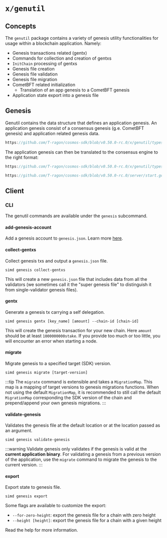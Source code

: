# `x/genutil`

## Concepts

The `genutil` package contains a variety of genesis utility functionalities for usage within a blockchain application. Namely:

* Genesis transactions related (gentx)
* Commands for collection and creation of gentxs
* `InitChain` processing of gentxs
* Genesis file creation
* Genesis file validation
* Genesis file migration
* CometBFT related initialization
    * Translation of an app genesis to a CometBFT genesis
* Application state export into a genesis file

## Genesis

Genutil contains the data structure that defines an application genesis.
An application genesis consist of a consensus genesis (g.e. CometBFT genesis) and application related genesis data.

```go reference
https://github.com/T-ragon/cosmos-sdk/blob/v0.50.0-rc.0/x/genutil/types/genesis.go#L24-L34
```

The application genesis can then be translated to the consensus engine to the right format:

```go reference
https://github.com/T-ragon/cosmos-sdk/blob/v0.50.0-rc.0/x/genutil/types/genesis.go#L126-L136
```

```go reference
https://github.com/T-ragon/cosmos-sdk/blob/v0.50.0-rc.0/server/start.go#L397-L407
```

## Client

### CLI

The genutil commands are available under the `genesis` subcommand.

#### add-genesis-account

Add a genesis account to `genesis.json`. Learn more [here](https://docs.cosmos.network/main/run-node/run-node#adding-genesis-accounts).

#### collect-gentxs

Collect genesis txs and output a `genesis.json` file.

```shell
simd genesis collect-gentxs
```

This will create a new `genesis.json` file that includes data from all the validators (we sometimes call it the "super genesis file" to distinguish it from single-validator genesis files).

#### gentx

Generate a genesis tx carrying a self delegation.

```shell
simd genesis gentx [key_name] [amount] --chain-id [chain-id]
```

This will create the genesis transaction for your new chain. Here `amount` should be at least `1000000000stake`.
If you provide too much or too little, you will encounter an error when starting a node.

#### migrate

Migrate genesis to a specified target (SDK) version.

```shell
simd genesis migrate [target-version]
```

:::tip
The `migrate` command is extensible and takes a `MigrationMap`. This map is a mapping of target versions to genesis migrations functions.
When not using the default `MigrationMap`, it is recommended to still call the default `MigrationMap` corresponding the SDK version of the chain and prepend/append your own genesis migrations.
:::

#### validate-genesis

Validates the genesis file at the default location or at the location passed as an argument.

```shell
simd genesis validate-genesis
```

:::warning
Validate genesis only validates if the genesis is valid at the **current application binary**. For validating a genesis from a previous version of the application, use the `migrate` command to migrate the genesis to the current version.
:::

#### export

Export state to genesis file.

```shell
simd genesis export
```

Some flags are available to customize the export:

* `--for-zero-height`: export the genesis file for a chain with zero height
* `--height [height]`: export the genesis file for a chain with a given height

Read the help for more information.

